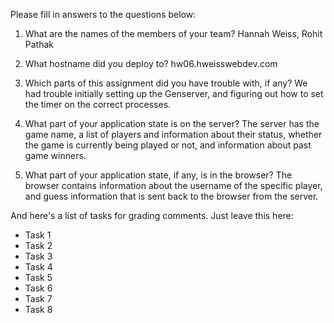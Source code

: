 Please fill in answers to the questions below:


1. What are the names of the members of your team?
Hannah Weiss, Rohit Pathak


2. What hostname did you deploy to?
hw06.hweisswebdev.com


3. Which parts of this assignment did you have trouble with, if any?
We had trouble initially setting up the Genserver, and figuring out how to set the timer on the correct processes. 


4. What part of your application state is on the server?
The server has the game name, a list of players and information about their status, whether the game is currently being played or not, and information about past game winners.



5. What part of your application state, if any, is in the browser?
The browser contains information about the username of the specific player, and guess information that is sent back to the browser from the server.


And here's a list of tasks for grading comments. Just leave this here:
 - Task 1
 - Task 2
 - Task 3
 - Task 4
 - Task 5
 - Task 6
 - Task 7
 - Task 8
